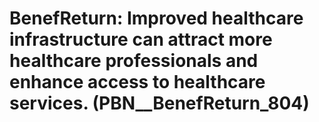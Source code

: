 # BenefReturn: __Improved healthcare infrastructure can attract more healthcare professionals and enhance access to healthcare services.__ (PBN__BenefReturn_804)


